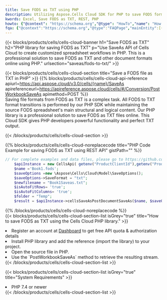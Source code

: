 ```yaml
---
title: Save FODS as TXT using PHP 
description: Utilizing Aspose.Cells Cloud SDK for PHP to save FODS format file as TXT format file. 
kwords: Excel, Save FODS as TXT, REST, PHP
howto: {"@context": "https://schema.org","@type": "HowTo","name": "How to save FODS as TXT using the Cells Cloud PHP library.","description": "How to save FODS as TXT using the Cells Cloud PHP library.","image": {"@type": "ImageObject"},"url": "/php/saveas/fods-to-txt/","step": [{ "@type": "HowToStep","name": "How to save FODS as TXT using the Cells Cloud PHP library. step 1", "image": {"@type": "ImageObject",},"url": "/php/saveas/fods-to-txt/","text": "Register an account at <a href='https://dashboard.aspose.cloud/'>Dashboard</a> to get free API quota & authorization details",},{ "@type": "HowToStep","name": "How to save FODS as TXT using the Cells Cloud PHP library. step 1", "image": {"@type": "ImageObject",},"url": "/php/saveas/fods-to-txt/","text": "Install PHP library and add the reference (import the library) to your project.",},{ "@type": "HowToStep","name": "How to save FODS as TXT using the Cells Cloud PHP library. step 1", "image": {"@type": "ImageObject",},"url": "/php/saveas/fods-to-txt/","text": "Open the source file in PHP.",},{ "@type": "HowToStep","name": "How to save FODS as TXT using the Cells Cloud PHP library. step 1", "image": {"@type": "ImageObject",},"url": "/php/saveas/fods-to-txt/","text": "Use the `PostWorkbookSaveAs` method to retrieve the resulting stream.",}, ],"supply": {"@type": "HowToSupply","name": "document"},"tool": [{"@type": "HowToTool","name": "phpstorm, Visual Studio Code, Eclipse"},{"@type": "HowToTool","name": "Aspose Cells"}],"totalTime": "PT6M"}
fqa: {"@context":"https://schema.org","@type":"FAQPage","mainEntity":[{"@type":"Question","name":"Why save file as other formats file in C# using REST API?","acceptedAnswer":{"@type":"Answer","text":"Documents are encoded in many ways, and some files may be incompatible with the software you use. To open and read such files, just save them as appropriate file formats.<br/><ol><li>Install .NET SDK and add the reference (import the library) to your project.</li><li>Open the source file in C# using REST API.</li><li>Call the PostWorkbookSaveAsRequest() method, passing an output filename with required extension.</li><li>Get the result of save as a separate file.</li></ol>"}},{"@type":"Question","name":"What file formats can I save as with your C# library?","acceptedAnswer":{"@type":"Answer","text":"We support a variety of file formats for conversion using .NET library, including XLSX, Excel, xls , PDF, CSV, HTML, Markdown, XML, PNG, JPG, TIFF, Json, TXT and many more."}},{"@type":"Question","name":"What is the maximum allowed file size for conversion using this .NET library?","acceptedAnswer":{"@type":"Answer","text":"There are no file size limits for format conversions using .NET library."}}]}
---
```



{{< blocks/products/cells/cells-cloud-banner h1="Save FODS as TXT" h2="PHP library for saving FODS as TXT" p="Use SaveAs API of Cells Cloud to create customized spreadsheet workflows in PHP. This is a professional solution to save FODS as TXT and other document formats online using PHP." urlsection="saveas/fods-to-txt/" >}}

{{< blocks/products/cells/cells-cloud-section  title="Save a FODS file as TXT in PHP" >}}
{{% blocks/products/cells/cells-cloud-api-reference  apiurl=https://api.aspose.cloud/v3.0/cells/{name}/SaveAs  apireferenceurl=https://apireference.aspose.cloud/cells/#/Conversion/PostWorkbookSaveAs  apimethod=POST %}}
<br/>
Saving file formats from FODS as TXT is a complex task. All FODS to TXT format transitions is performed by our PHP SDK while maintaining the source FODS spreadsheet's main structural and logical content. Our PHP library is a professional solution to save FODS as TXT files online. This Cloud SDK gives PHP developers powerful functionality and perfect TXT output.

{{< /blocks/products/cells/cells-cloud-section >}}

{{% blocks/products/cells/cells-cloud-noreplacecode title="PHP Code Example for saving FODS as TXT using REST API" gistPath="" %}}
  
```php
// For complete examples and data files, please go to https://github.com/aspose-cells-cloud/aspose-cells-cloud-php/
    $apiInstance = new CellsApi( getenv("ProductClientId"),getenv("ProductClientSecret") );
    $name ='Book1.fods';
    $saveOptions =new \Aspose\Cells\Cloud\Model\SaveOptions();
    $saveOptions->SaveFormat = "txt";
    $newfilename = "Book1Saveas.txt";
    $isAutoFitRows= 'true';
    $isAutoFitColumns= 'true';
    $folder = "Temp";
    $result = $apiInstance->cellsSaveAsPostDocumentSaveAs($name, $saveOptions, $newfilename,$isAutoFitRows, $isAutoFitColumns, $folder);
```
  
{{% /blocks/products/cells/cells-cloud-noreplacecode  %}}
<br/>
{{< blocks/products/cells/cells-cloud-section-list isGrey="true"  title="How to save FODS as TXT using the Cells Cloud PHP library." >}}
<li>Register an account at <a href="https://dashboard.aspose.cloud/">Dashboard</a> to get free API quota & authorization details</li>
<li>Install PHP library and add the reference (import the library) to your project.</li>
<li>Open the source file in PHP.</li>
<li>Use the `PostWorkbookSaveAs` method to retrieve the resulting stream.</li>
{{< /blocks/products/cells/cells-cloud-section-list >}}

{{< blocks/products/cells/cells-cloud-section-list isGrey="true"  title="System Requirements" >}}
<li>PHP 7.4 or newer</li>
{{< /blocks/products/cells/cells-cloud-section-list >}}
